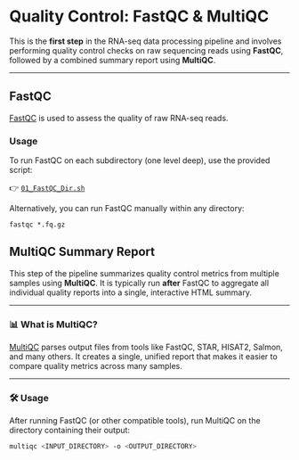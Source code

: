 # Quality Control: FastQC & MultiQC

This is the **first step** in the RNA-seq data processing pipeline and involves performing quality control checks on raw sequencing reads using **FastQC**, followed by a combined summary report using **MultiQC**.

---

## FastQC

[FastQC](http://www.bioinformatics.babraham.ac.uk/projects/fastqc/) is used to assess the quality of raw RNA-seq reads.

### Usage

To run FastQC on each subdirectory (one level deep), use the provided script:

👉 [`01_FastQC_Dir.sh`](https://github.com/mjbieren/Coleochaetophyceae_Phylogenomics/blob/main/Scripts/01_FastQC/01_FastQC_Dir.sh)

Alternatively, you can run FastQC manually within any directory:

```
fastqc *.fq.gz
```

## MultiQC Summary Report

This step of the pipeline summarizes quality control metrics from multiple samples using **MultiQC**. It is typically run **after** FastQC to aggregate all individual quality reports into a single, interactive HTML summary.

---

### 📊 What is MultiQC?

[MultiQC](https://multiqc.info/) parses output files from tools like FastQC, STAR, HISAT2, Salmon, and many others. It creates a single, unified report that makes it easier to compare quality metrics across many samples.

---

### 🛠 Usage

After running FastQC (or other compatible tools), run MultiQC on the directory containing their output:

```bash
multiqc <INPUT_DIRECTORY> -o <OUTPUT_DIRECTORY>
